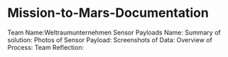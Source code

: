 # Mission-to-Mars-Documentation
  Team Name:Weltraumunternehmen
  Sensor Payloads Name:
Summary of solution:
Photos of Sensor Payload:
Screenshots of Data:
  Overview of Process:
 Team Reflection:


